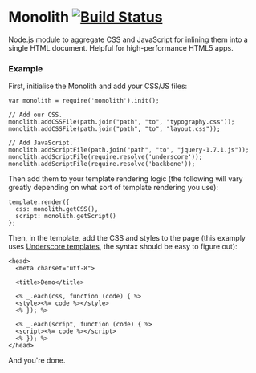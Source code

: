 # Monolith [![Build Status](https://secure.travis-ci.org/mikl/monolith.png)](http://travis-ci.org/mikl/monolith)

Node.js module to aggregate CSS and JavaScript for inlining them into a
single HTML document. Helpful for high-performance HTML5 apps.

### Example ###

First, initialise the Monolith and add your CSS/JS files:

    var monolith = require('monolith').init();

    // Add our CSS.
    monolith.addCSSFile(path.join("path", "to", "typography.css"));
    monolith.addCSSFile(path.join("path", "to", "layout.css"));

    // Add JavaScript.
    monolith.addScriptFile(path.join("path", "to", "jquery-1.7.1.js"));
    monolith.addScriptFile(require.resolve('underscore'));
    monolith.addScriptFile(require.resolve('backbone'));

Then add them to your template rendering logic (the following will vary
greatly depending on what sort of template rendering you use):

    template.render({
      css: monolith.getCSS(),
      script: monolith.getScript()
    };

Then, in the template, add the CSS and styles to the page (this examply
uses [Underscore templates][utmpl], the syntax should be easy to figure out):

    <head>
      <meta charset="utf-8">

      <title>Demo</title>

      <% _.each(css, function (code) { %>
      <style><%= code %></style>
      <% }); %>

      <% _.each(script, function (code) { %>
      <script><%= code %></script>
      <% }); %>
    </head>

And you're done. 

[utmpl]: http://documentcloud.github.com/underscore/#template

